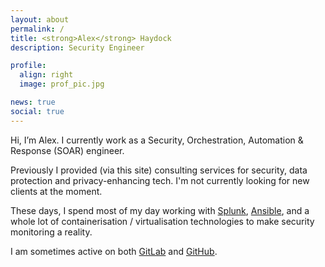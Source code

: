 ```yaml
---
layout: about
permalink: /
title: <strong>Alex</strong> Haydock
description: Security Engineer

profile:
  align: right
  image: prof_pic.jpg

news: true
social: true
---
```

Hi, I’m Alex. I currently work as a Security, Orchestration, Automation & Response (SOAR) engineer.

Previously I provided (via this site) consulting services for security, data protection and privacy-enhancing tech. I'm not currently looking for new clients at the moment.

These days, I spend most of my day working with [Splunk](https://www.splunk.com/), [Ansible](https://www.ansible.com/), and a whole lot of containerisation / virtualisation technologies to make security monitoring a reality.

I am sometimes active on both [GitLab](https://gitlab.com/alexhaydock) and [GitHub](https://github.com/alexhaydock).